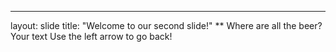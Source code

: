 
---
layout: slide
title: "Welcome to our second slide!"
** Where are all the beer?
Your text
Use the left arrow to go back!
